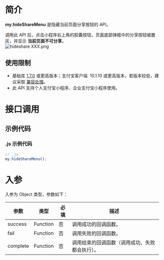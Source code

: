 # 简介
**my.hideShareMenu** 是隐藏当前页面分享按钮的 API。

调用此 API 后，点击小程序右上角的胶囊按钮，页面底部弹框中的分享按钮被置灰，并显示 **当前页面不可分享**。<br />![hideshare XXX.png](https://cdn.nlark.com/yuque/0/2022/png/179989/1650877509568-ef7560f7-caef-4a24-ad62-a9ed600a6141.png#align=left&display=inline&height=258&margin=%5Bobject%20Object%5D&name=hideshare%20XXX.png&originHeight=928&originWidth=1080&size=93199&status=done&style=stroke&width=300)

## 使用限制

- 基础库 [1.7.0](https://opendocs.alipay.com/mini/framework/lib) 或更高版本；支付宝客户端  10.1.10 或更高版本，若版本较低，建议采取 [兼容处理](https://opendocs.alipay.com/mini/framework/compatibility)。
- 此 API 支持个人支付宝小程序、企业支付宝小程序使用。

# 接口调用

## 示例代码

### .js 示例代码

```javascript
// .js
my.hideShareMenu();
```

# 入参

入参为 Object 类型，参数如下：

| **参数** | **类型** | **必填** | **描述** |
| --- | --- | --- | --- |
| success | Function | 否 | 调用成功的回调函数。 |
| fail | Function | 否 | 调用失败的回调函数。 |
| complete | Function | 否 | 调用结束的回调函数（调用成功、失败都会执行）。 |
